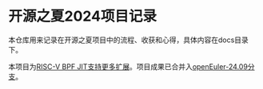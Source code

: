 # 开源之夏2024项目记录

本仓库用来记录在开源之夏项目中的流程、收获和心得，具体内容在docs目录下。

本项目为[RISC-V BPF JIT支持更多扩展](https://gitee.com/openeuler/open-source-summer/issues/I9JPN2)。项目成果已合并入[openEuler-24.09分支](https://gitee.com/src-openeuler/kernel/pulls/1799)。